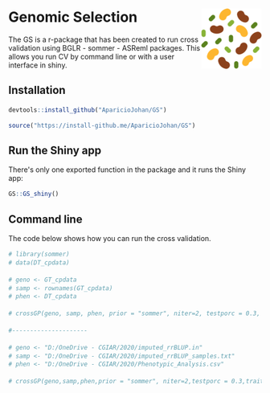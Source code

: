 # Genomic Selection <img src="man/figures/logo.png" width="120px" align="right"/>

The GS is a r-package that has been created to run cross validation using BGLR - sommer - ASReml packages. This allows you run CV by command line or with a user interface in shiny.

## Installation

``` r
devtools::install_github("AparicioJohan/GS")
```

``` r
source("https://install-github.me/AparicioJohan/GS")
```

## Run the Shiny app

There's only one exported function in the package and it runs the Shiny app:

``` r
GS::GS_shiny()
```

## Command line

The code below shows how you can run the cross validation.

``` r
# library(sommer)
# data(DT_cpdata)

# geno <- GT_cpdata
# samp <- rownames(GT_cpdata)
# phen <- DT_cpdata

# crossGP(geno, samp, phen, prior = "sommer", niter=2, testporc = 0.3, traits = names(phen)[5])

#---------------------

# geno <- "D:/OneDrive - CGIAR/2020/imputed_rrBLUP.in"
# samp <- "D:/OneDrive - CGIAR/2020/imputed_rrBLUP_samples.txt"
# phen <- "D:/OneDrive - CGIAR/2020/Phenotypic_Analysis.csv"

# crossGP(geno,samp,phen,prior = "sommer", niter=2,testporc = 0.3,traits = "Pal13C_drt")

```

